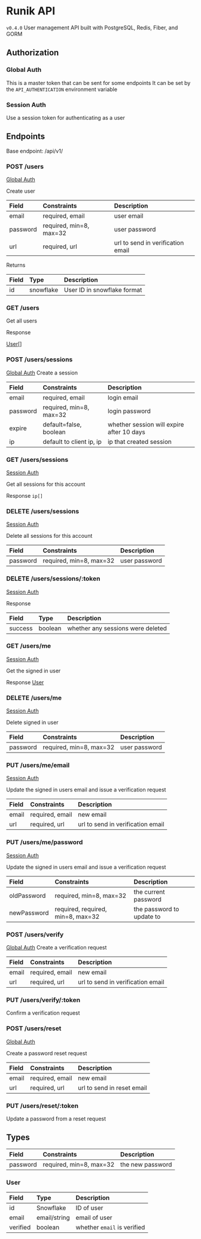 # Runik API

`v0.4.0`
User management API built with PostgreSQL, Redis, Fiber, and GORM

## Authorization

### Global Auth

This is a master token that can be sent for some endpoints
It can be set by the `API_AUTHENTICATION` environment variable

### Session Auth

Use a session token for authenticating as a user

## Endpoints

Base endpoint: /api/v1/

### POST /users

[Global Auth](#global-auth)

Create user

| Field    | Constraints             | Description                       |
| :------- | :---------------------- | :-------------------------------- |
| email    | required, email         | user email                        |
| password | required, min=8, max=32 | user password                     |
| url      | required, url           | url to send in verification email |

Returns

| Field | Type      | Description                 |
| :---- | :-------- | :-------------------------- |
| id    | snowflake | User ID in snowflake format |

### GET /users

Get all users

Response

[User](#user)[]

### POST /users/sessions

[Global Auth](#global-auth)
Create a session

| Field    | Constraints              | Description                               |
| :------- | :----------------------- | :---------------------------------------- |
| email    | required, email          | login email                               |
| password | required, min=8, max=32  | login password                            |
| expire   | default=false, boolean   | whether session will expire after 10 days |
| ip       | default to client ip, ip | ip that created session                   |

### GET /users/sessions

[Session Auth](#session-auth)

Get all sessions for this account

Response
`ip[]`

### DELETE /users/sessions

[Session Auth](#session-auth)

Delete all sessions for this account

| Field    | Constraints             | Description   |
| :------- | :---------------------- | :------------ |
| password | required, min=8, max=32 | user password |

### DELETE /users/sessions/:token

[Session Auth](#session-auth)

Response

| Field   | Type    | Description                       |
| :------ | :------ | :-------------------------------- |
| success | boolean | whether any sessions were deleted |

### GET /users/me

[Session Auth](#session-auth)

Get the signed in user

Response
[User](#user)

### DELETE /users/me

[Session Auth](#session-auth)

Delete signed in user

| Field    | Constraints             | Description   |
| :------- | :---------------------- | :------------ |
| password | required, min=8, max=32 | user password |

### PUT /users/me/email

[Session Auth](#session-auth)

Update the signed in users email and issue a verification request

| Field | Constraints     | Description                       |
| :---- | :-------------- | :-------------------------------- |
| email | required, email | new email                         |
| url   | required, url   | url to send in verification email |

### PUT /users/me/password

[Session Auth](#session-auth)

Update the signed in users email and issue a verification request

| Field       | Constraints                       | Description               |
| :---------- | :-------------------------------- | :------------------------ |
| oldPassword | required, min=8, max=32           | the current password      |
| newPassword | required, required, min=8, max=32 | the password to update to |

### POST /users/verify

[Global Auth](#global-auth)
Create a verification request

| Field | Constraints     | Description                       |
| :---- | :-------------- | :-------------------------------- |
| email | required, email | new email                         |
| url   | required, url   | url to send in verification email |

### PUT /users/verify/:token

Confirm a verification request

### POST /users/reset

[Global Auth](#global-auth)

Create a password reset request

| Field | Constraints     | Description                |
| :---- | :-------------- | :------------------------- |
| email | required, email | new email                  |
| url   | required, url   | url to send in reset email |

### PUT /users/reset/:token

Update a password from a reset request

## Types

| Field    | Constraints             | Description      |
| :------- | :---------------------- | :--------------- |
| password | required, min=8, max=32 | the new password |

### User

| Field    | Type         | Description                 |
| :------- | :----------- | :-------------------------- |
| id       | Snowflake    | ID of user                  |
| email    | email/string | email of user               |
| verified | boolean      | whether `email` is verified |
